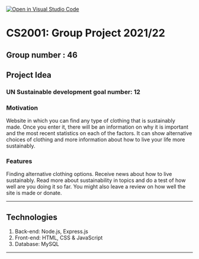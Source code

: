 [![Open in Visual Studio Code](https://classroom.github.com/assets/open-in-vscode-f059dc9a6f8d3a56e377f745f24479a46679e63a5d9fe6f495e02850cd0d8118.svg)](https://classroom.github.com/online_ide?assignment_repo_id=6100592&assignment_repo_type=AssignmentRepo)
# CS2001: Group Project 2021/22

## Group number : 46

## Project Idea

### UN Sustainable development goal number: 12

### Motivation
Website in which you can find any type of clothing that is sustainably made. Once you enter it, there will be an information on why it is important and the most recent statistics on each of the factors. It can show alternative choices of clothing and more information about how to live your life more sustainably.

### Features
Finding alternative clothing options. Receive news about how to live sustainably. Read more about sustainability in topics and do a test of how well are you doing it so far. You might also leave a review on how well the site is made or donate.

---

## Technologies

1. Back-end: Node.js, Express.js
2. Front-end: HTML, CSS & JavaScript
3. Database: MySQL

---

